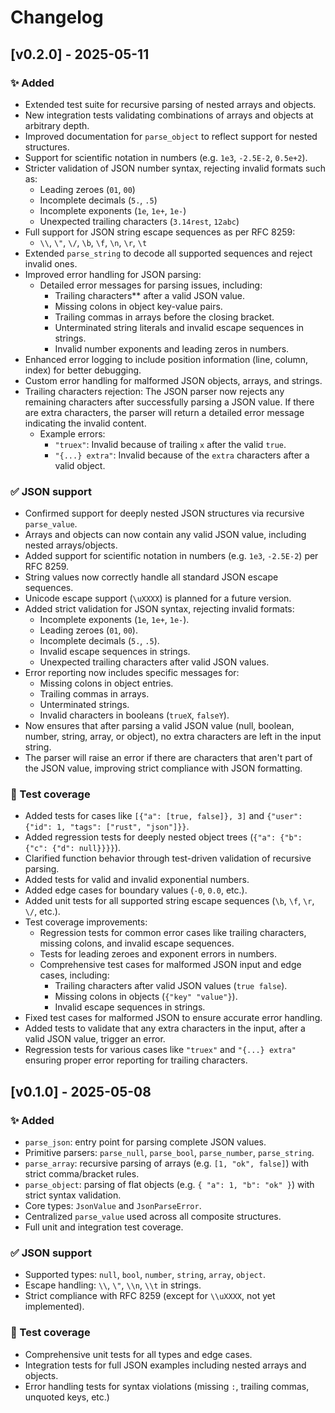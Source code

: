 # Changelog

## [v0.2.0] - 2025-05-11

### ✨ Added

- Extended test suite for recursive parsing of nested arrays and objects.
- New integration tests validating combinations of arrays and objects at arbitrary depth.
- Improved documentation for `parse_object` to reflect support for nested structures.
- Support for scientific notation in numbers (e.g. `1e3`, `-2.5E-2`, `0.5e+2`).
- Stricter validation of JSON number syntax, rejecting invalid formats such as:
  - Leading zeroes (`01`, `00`)
  - Incomplete decimals (`5.`, `.5`)
  - Incomplete exponents (`1e`, `1e+`, `1e-`)
  - Unexpected trailing characters (`3.14rest`, `12abc`)
- Full support for JSON string escape sequences as per RFC 8259:
  - `\\`, `\"`, `\/`, `\b`, `\f`, `\n`, `\r`, `\t`
- Extended `parse_string` to decode all supported sequences and reject invalid ones.
- Improved error handling for JSON parsing:
  - Detailed error messages for parsing issues, including:
    - Trailing characters** after a valid JSON value.
    - Missing colons in object key-value pairs.
    - Trailing commas in arrays before the closing bracket.
    - Unterminated string literals and invalid escape sequences in strings.
    - Invalid number exponents and leading zeros in numbers.
- Enhanced error logging to include position information (line, column, index) for better debugging.
- Custom error handling for malformed JSON objects, arrays, and strings.
- Trailing characters rejection: The JSON parser now rejects any remaining characters after successfully parsing a JSON value. If there are extra characters, the parser will return a detailed error message indicating the invalid content.
  - Example errors:
    - `"truex"`: Invalid because of trailing `x` after the valid `true`.
    - `"{...} extra"`: Invalid because of the `extra` characters after a valid object.

### ✅ JSON support

- Confirmed support for deeply nested JSON structures via recursive `parse_value`.
- Arrays and objects can now contain any valid JSON value, including nested arrays/objects.
- Added support for scientific notation in numbers (e.g. `1e3`, `-2.5E-2`) per RFC 8259.
- String values now correctly handle all standard JSON escape sequences.
- Unicode escape support (`\uXXXX`) is planned for a future version.
- Added strict validation for JSON syntax, rejecting invalid formats:
  - Incomplete exponents (`1e`, `1e+`, `1e-`).
  - Leading zeroes (`01`, `00`).
  - Incomplete decimals (`5.`, `.5`).
  - Invalid escape sequences in strings.
  - Unexpected trailing characters after valid JSON values.
- Error reporting now includes specific messages for:
  - Missing colons in object entries.
  - Trailing commas in arrays.
  - Unterminated strings.
  - Invalid characters in booleans (`trueX`, `falseY`).
- Now ensures that after parsing a valid JSON value (null, boolean, number, string, array, or object), no extra characters are left in the input string.
- The parser will raise an error if there are characters that aren't part of the JSON value, improving strict compliance with JSON formatting.

### 🧪 Test coverage

- Added tests for cases like `[{"a": [true, false]}, 3]` and `{"user": {"id": 1, "tags": ["rust", "json"]}}`.
- Added regression tests for deeply nested object trees (`{"a": {"b": {"c": {"d": null}}}}`).
- Clarified function behavior through test-driven validation of recursive parsing.
- Added tests for valid and invalid exponential numbers.
- Added edge cases for boundary values (`-0`, `0.0`, etc.).
- Added unit tests for all supported string escape sequences (`\b`, `\f`, `\r`, `\/`, etc.).
- Test coverage improvements:
  - Regression tests for common error cases like trailing characters, missing colons, and invalid escape sequences.
  - Tests for leading zeroes and exponent errors in numbers.
  - Comprehensive test cases for malformed JSON input and edge cases, including:
    - Trailing characters after valid JSON values (`true false`).
    - Missing colons in objects (`{"key" "value"}`).
    - Invalid escape sequences in strings.
- Fixed test cases for malformed JSON to ensure accurate error handling.
- Added tests to validate that any extra characters in the input, after a valid JSON value, trigger an error.
- Regression tests for various cases like `"truex"` and `"{...} extra"` ensuring proper error reporting for trailing characters.

## [v0.1.0] - 2025-05-08

### ✨ Added

- `parse_json`: entry point for parsing complete JSON values.
- Primitive parsers: `parse_null`, `parse_bool`, `parse_number`, `parse_string`.
- `parse_array`: recursive parsing of arrays (e.g. `[1, "ok", false]`) with strict comma/bracket rules.
- `parse_object`: parsing of flat objects (e.g. `{ "a": 1, "b": "ok" }`) with strict syntax validation.
- Core types: `JsonValue` and `JsonParseError`.
- Centralized `parse_value` used across all composite structures.
- Full unit and integration test coverage.

### ✅ JSON support

- Supported types: `null`, `bool`, `number`, `string`, `array`, `object`.
- Escape handling: `\\`, `\"`, `\\n`, `\\t` in strings.
- Strict compliance with RFC 8259 (except for `\\uXXXX`, not yet implemented).

### 🧪 Test coverage

- Comprehensive unit tests for all types and edge cases.
- Integration tests for full JSON examples including nested arrays and objects.
- Error handling tests for syntax violations (missing `:`, trailing commas, unquoted keys, etc.)
